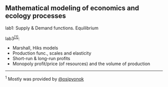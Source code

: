 ## Mathematical modeling of economics and ecology processes

lab1: Supply & Demand functions. Equilibrium

lab3<sup>[[1]](#myfootnote1)</sup>:
* Marshall, Hiks models
* Production func., scales and elasticity
* Short-run & long-run profits
* Monopoly profit/price (of resources) and the volume of production

---
<a name="myfootnote1"><sup>1</sup></a> Mostly was provided by [@osipyonok](https://github.com/osipyonok)
